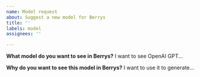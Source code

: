 ```yaml
---
name: Model request
about: Suggest a new model for Berrys
title: ''
labels: model
assignees: ''

---
```


**What model do you want to see in Berrys?**
I want to see OpenAI GPT...

**Why do you want to see this model in Berrys?**
I want to use it to generate...
